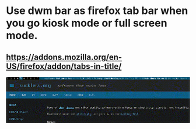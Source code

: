 # Use dwm bar as firefox tab bar when you go kiosk mode or full screen mode.
## https://addons.mozilla.org/en-US/firefox/addon/tabs-in-title/
![firefox tab bar title](gif.gif)
